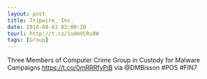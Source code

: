```yaml
---
layout: post
title: Tripwire, Inc.
date: 2018-08-03 02:00:20
tourl: http://t.co/1sHmVCRv8W
tags: [Group]
---
```

Three Members of Computer Crime Group in Custody for Malware Campaigns https://t.co/0mRRRfyPiB via @DMBisson #POS #FIN7